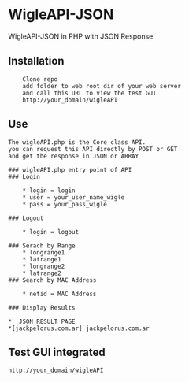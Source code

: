 WigleAPI-JSON
=============

WigleAPI-JSON in PHP with JSON Response

Installation
------------
		
		Clone repo
		add folder to web root dir of your web server
		and call this URL to view the test GUI
		http://your_domain/wigleAPI

Use
------------
	
	

	The wigleAPI.php is the Core class API.
	you can request this API directly by POST or GET
	and get the response in JSON or ARRAY

	### wigleAPI.php entry point of API
	### Login 
		
		* login = login
		* user = your_user_name_wigle
		* pass = your_pass_wigle
	
	### Logout

		* login = logout
	
	### Serach by Range 
		* longrange1 
		* latrange1
		* longrange2
		* latrange2
	### Search by MAC Address
		
		* netid = MAC Address		
	
	### Display Results

	*  JSON RESULT PAGE
	*[jackpelorus.com.ar] jackpelorus.com.ar
	
Test GUI integrated
-------------------
	
	http://your_domain/wigleAPI